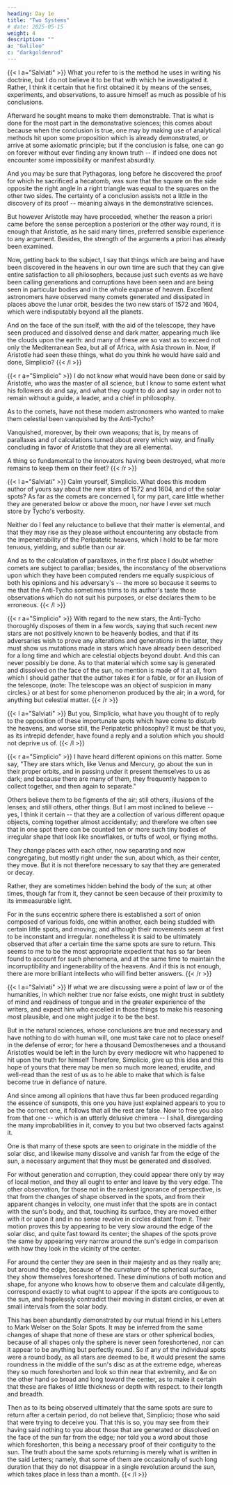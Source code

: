 ```yaml
---
heading: Day 1e
title: "Two Systems"
# date: 2025-05-15
weight: 4
description: ""
a: "Galileo"
c: "darkgoldenrod"
---
```




{{< l a="Salviati" >}}
What you refer to is the method he uses in writing his doctrine, but I do not believe it to be that with which he investigated it. Rather, I think it certain that he first obtained it by means of the senses, experiments, and observations, to assure himself as much as possible of his conclusions.

Afterward he sought means to make them demonstrable. That is what is done for the most part in the demonstrative sciences; this comes about because when the conclusion is true, one may by making use of analytical methods hit upon some proposition which is already demonstrated, or arrive at some axiomatic principle; but if the conclusion is false, one can go on forever without ever finding any known truth -- if indeed one does not encounter some impossibility or manifest absurdity.

And you may be sure that Pythagoras, long before he
discovered the proof for which he sacrificed a hecatomb, was sure that the square on the side
opposite the right angle in a right triangle was equal to the squares on the other two sides. The
certainty of a conclusion assists not a little in the discovery of its proof -- meaning always in
the demonstrative sciences. 

But however Aristotle may have proceeded, whether the reason a
priori came before the sense perception a posteriori or the other way round, it is enough that
Aristotle, as he said many times, preferred sensible experience to any argument. Besides, the
strength of the arguments a priori has already been examined.

Now, getting back to the subject, I say that things which are being and have been discovered in the heavens in our own time are such that they can give entire satisfaction to all philosophers, because just such events as we have been calling generations and corruptions have been seen and are being seen in particular bodies and in the whole expanse of heaven. Excellent astronomers have observed many comets generated and dissipated in places above the lunar orbit, besides the two new stars of 1572 and 1604, which were indisputably beyond all the planets.

And on the face of the sun itself, with the aid of the telescope, they have seen produced and dissolved dense and dark matter, appearing much like the clouds upon the earth: and many of these are so vast as to exceed not only the Mediterranean Sea, but all of Africa, with Asia thrown in. Now, if Aristotle had seen these things, what do you think he would have said and done, Simplicio?
{{< /l >}}


{{< r a="Simplicio" >}}
I do not know what would have been done or said by Aristotle, who was the master of all science, but I know to some extent what his followers do and say, and what they ought to do and say in order not to remain without a guide, a leader, and a chief in philosophy. 

As to the comets, have not these modem astronomers who wanted to make them celestial been vanquished by the Anti-Tycho? 

Vanquished, moreover, by their own weapons; that is, by means of parallaxes and of calculations turned about every which way, and finally concluding in favor of Aristotle that they are all elemental. 

A thing so fundamental to the innovators having been destroyed, what more remains to keep them on their feet?
{{< /r >}}


{{< l a="Salviati" >}}
Calm yourself, Simplicio. What does this modem author of yours say about the new stars of 1572 and 1604, and of the solar spots? As far as the comets are concerned I, for my part, care little whether they are generated below or above the moon, nor have I ever set much store by Tycho's verbosity.

Neither do I feel any reluctance to believe that their matter is elemental, and that they may rise as they please without encountering any obstacle from the impenetrability of the Peripatetic heavens, which I hold to be far more tenuous, yielding, and subtle than our air. 

And as to the calculation of parallaxes, in the first place I doubt whether comets are subject to parallax; besides, the inconstancy of the observations upon which they have been computed renders me equally suspicious of both his opinions and his adversary's -- the more so because it seems to me that the Anti-Tycho sometimes trims to its author's taste those observations which do not suit his purposes, or else declares them to be erroneous.
{{< /l >}}


{{< r a="Simplicio" >}}
With regard to the new stars, the Anti-Tycho thoroughly disposes of them in a few words, saying that such recent new stars are not positively known to be heavenly bodies, and that if its adversaries wish to prove any alterations and generations in the latter, they must show us mutations made in stars which have already been described for a long time and which are celestial objects beyond doubt. And this can never possibly be done. As to that material which some say is generated and dissolved on the face of the sun, no mention is made of it at all, from which I should gather that the author takes it for a fable, or for an illusion of the telescope, (note: The telescope was an object of suspicion in many circles.) or at best for some phenomenon produced by the air; in a word, for anything but celestial matter.
{{< /r >}}


{{< l a="Salviati" >}}
But you, Simplicio, what have you thought of to reply to the opposition of these
importunate spots which have come to disturb the heavens, and worse still, the Peripatetic
philosophy? It must be that you, as its intrepid defender, have found a reply and a solution
which you should not deprive us of.
{{< /l >}}


{{< r a="Simplicio" >}}
I have heard different opinions on this matter. Some say, "They are stars which, like
Venus and Mercury, go about the sun in their proper orbits, and in passing under it present
themselves to us as dark; and because there are many of them, they frequently happen to
collect together, and then again to separate." 

Others believe them to be figments of the air; still
others, illusions of the lenses; and still others, other things. But I am most inclined to believe --
yes, I think it certain -- that they are a collection of various different opaque objects, coming
together almost accidentally; and therefore we often see that in one spot there can be counted
ten or more such tiny bodies of irregular shape that look like snowflakes, or tufts of wool, or
flying moths. 

They change places with each other, now separating and now congregating, but
mostly right under the sun, about which, as their center, they move. But it is not therefore
necessary to say that they are generated or decay. 

Rather, they are sometimes hidden behind
the body of the sun; at other times, though far from it, they cannot be seen because of their
proximity to its immeasurable light. 

For in the suns eccentric sphere there is established a sort
of onion composed of various folds, one within another, each being studded with certain little
spots, and moving; and although their movements seem at first to be inconstant and irregular.
nonetheless it is said to be ultimately observed that after a certain time the same spots are sure
to return. This seems to me to be the most appropriate expedient that has so far been found to
account for such phenomena, and at the same time to maintain the incorruptibility and
ingenerability of the heavens. And if this is not enough, there are more brilliant intellects who
will find better answers.
{{< /r >}}


{{< l a="Salviati" >}}
If what we are discussing were a point of law or of the humanities, in which neither
true nor false exists, one might trust in subtlety of mind and readiness of tongue and in the
greater experience of the writers, and expect him who excelled in those things to make his
reasoning most plausible, and one might judge it to be the best. 

But in the natural sciences,
whose conclusions are true and necessary and have nothing to do with human will, one must
take care not to place oneself in the defense of error; for here a thousand Demostheneses and a
thousand Aristotles would be left in the lurch by every mediocre wit who happened to hit upon
the truth for himself Therefore, Simplicio, give up this idea and this hope of yours that there
may be men so much more leaned, erudite, and well-read than the rest of us as to he able to
make that which is false become true in defiance of nature. 

And since among all opinions that
have thus far been produced regarding the essence of sunspots, this one you have just
explained appears to you to be the correct one, it follows that all the rest are false. Now to free
you also from that one -- which is an utterly delusive chimera -- I shall, disregarding the many
improbabilities in it, convey to you but two observed facts against it.

One is that many of these spots are seen to originate in the middle of the solar disc, and
likewise many dissolve and vanish far from the edge of the sun, a necessary argument that they
must be generated and dissolved. 

For without generation and corruption, they could appear
there only by way of local motion, and they all ought to enter and leave by the very edge.
The other observation, for those not in the rankest ignorance of perspective, is that from the
changes of shape observed in the spots, and from their apparent changes in velocity, one must
infer that the spots are in contact with the sun's body, and that, touching its surface, they are
moved either with it or upon it and in no sense revolve in circles distant from it. Their motion
proves this by appearing to be very slow around the edge of the solar disc, and quite fast
toward its center; the shapes of the spots prove the same by appearing very narrow around the
sun's edge in comparison with how they look in the vicinity of the center. 

For around the center they are seen in their majesty and as they really are; but around the edge, because of the
curvature of the spherical surface, they show themselves foreshortened. These diminutions of
both motion and shape, for anyone who knows how to observe them and calculate diligently,
correspond exactly to what ought to appear if the spots are contiguous to the sun, and
hopelessly contradict their moving in distant circles, or even at small intervals from the solar
body. 

This has been abundantly demonstrated by our mutual friend in his Letters to Mark
Welser on the Solar Spots. It may be inferred from the same changes of shape that none of
these are stars or other spherical bodies, because of all shapes only the sphere is never seen
foreshortened, nor can it appear to be anything but perfectly round. So if any of the individual
spots were a round body, as all stars are deemed to be, it would present the same roundness in
the middle of the sun's disc as at the extreme edge, whereas they so much foreshorten and look
so thin near that extremity, and &e on the other hand so broad and long toward the center, as to
make it certain that these are flakes of little thickness or depth with respect. to their length and
breadth.

Then as to its being observed ultimately that the same spots are sure to return after a certain
period, do not believe that, Simplicio; those who said that were trying to deceive you. That this
is so, you may see from their having said nothing to you about those that are generated or
dissolved on the face of the sun far from the edge; nor told you a word about those which
foreshorten, this being a necessary proof of their contiguity to the sun. The truth about the
same spots returning is merely what is written in the said Letters; namely, that some of them
are occasionally of such long duration that they do not disappear in a single revolution around
the sun, which takes place in less than a month.
{{< /l >}}


